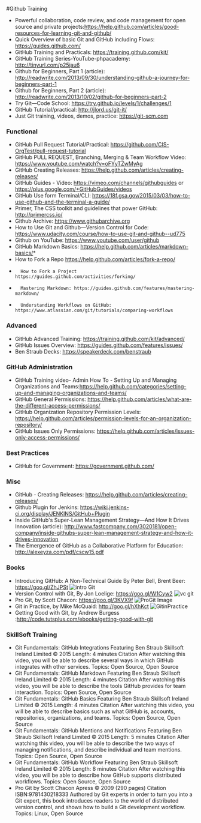 ﻿#Github Training
* Powerful collaboration, code review, and code management for open source and private projects:https://help.github.com/articles/good-resources-for-learning-git-and-github/
* Quick Overview of basic Git and GitHub including Flows: https://guides.github.com/
* GitHub Training and Practicals: https://training.github.com/kit/ 
* GitHub Training Series-YouTube-phpacademy: http://tinyurl.com/p25jau6
*	Github for Beginners, Part 1 (article): http://readwrite.com/2013/09/30/understanding-github-a-journey-for-beginners-part-1
*	Github for Beginners, Part 2 (article): http://readwrite.com/2013/10/02/github-for-beginners-part-2
*	Try Git—Code School: https://try.github.io/levels/1/challenges/1
*	GitHub Tutorial/practical: http://jlord.us/git-it/ 
*	Just Git training, videos, demos, practice: https://git-scm.com

### Functional
*	GitHub Pull Request Tutorial/Practical: https://github.com/CIS-OrgTest/pull-request-tutorial
*	GitHub PULL REQUEST, Branching, Merging & Team Workflow Video: https://www.youtube.com/watch?v=oFYyTZwMyAg
*	GitHub Creating Releases: https://help.github.com/articles/creating-releases/
*	GitHub Guides - Video: https://vimeo.com/channels/githubguides or https://plus.google.com/+GitHubGuides/videos
*	GitHub Use form Terminal/CLI: https://18f.gsa.gov/2015/03/03/how-to-use-github-and-the-terminal-a-guide/ 
*	Primer, The CSS toolkit and guidelines that power GitHub: http://primercss.io/
*	Github Archive: https://www.githubarchive.org
*	How to Use Git and Github—Version Control for Code: https://www.udacity.com/course/how-to-use-git-and-github--ud775
*	Github on YouTube: https://www.youtube.com/user/github
*	GitHub Markdown Basics: https://help.github.com/articles/markdown-basics/*     
*	How to Fork a Repo https://help.github.com/articles/fork-a-repo/
*       How to Fork a Project  https://guides.github.com/activities/forking/
*       Mastering Markdown: https://guides.github.com/features/mastering-markdown/
*       Understanding Workflows on GitHub: https://www.atlassian.com/git/tutorials/comparing-workflows

	
### Advanced
*	GitHub Advanced Training: https://training.github.com/kit/advanced/
*	GitHub Issues Overview: https://guides.github.com/features/issues/
*	Ben Straub Decks: https://speakerdeck.com/benstraub

### GitHub Administration
* GitHub Training video- Admin How To - Setting Up and Managing Organizations and Teams:https://help.github.com/categories/setting-up-and-managing-organizations-and-teams/
* GitHub General Permissions: https://help.github.com/articles/what-are-the-different-access-permissions/
* GitHub Organization Repository Permission Levels: https://help.github.com/articles/permission-levels-for-an-organization-repository/
* GitHub Issues Only Permissions: https://help.github.com/articles/issues-only-access-permissions/

### Best Practices
*	GitHub for Government: https://government.github.com/
	
### Misc
*	GitHub - Creating Releases: https://help.github.com/articles/creating-releases/
*	Github Plugin for Jenkins: https://wiki.jenkins-ci.org/display/JENKINS/GitHub+Plugin
*	Inside GitHub's Super-Lean Management Strategy—And How It Drives Innovation (article): http://www.fastcompany.com/3020181/open-company/inside-githubs-super-lean-management-strategy-and-how-it-drives-innovation
*	The Emergence of GitHub as a Collaborative Platform for
Education: http://alexeyza.com/pdf/cscw15.pdf

### Books
*	Introducing GitHub: A Non-Technical Guide By Peter Bell, Brent Beer: https://goo.gl/ZhJPSt ![intro Git](https://goo.gl/CvEWW1)
*	Version Control with Git, By Jon Loelige: https://goo.gl/W1Cyw2 ![vc git](https://goo.gl/lJAn44)
*	Pro Git, by Scott Chacon: https://goo.gl/3KVX9f ![ProGit Image](https://pbs.twimg.com/profile_images/264116141/9781430218333_bigger.gif)
*	Git in Practice, by Mike McQuaid: http://goo.gl/hXhKct ![GitinPractice](https://books.google.com/books/content?id=tBaSoAEACAAJ&printsec=frontcover&img=1&zoom=1&imgtk=AFLRE71N6tC2Q25DBc-ZxzFWGqvdsfEfBV4_9GxU6AOjOmF7RNr0Q3BTOVOmzUyTMuEaMk5yYNwzCoc7j0cI5a9Ym5pwHosMSyUC7TWDcAylqmBo_clDcXPQImB-MCB6o8h7Wi4QFfi4)
*	Getting Good with Git, by Andrew Burgess  :http://code.tutsplus.com/ebooks/getting-good-with-git

### SkillSoft Training

* Git Fundamentals: GitHub Integrations 
Featuring Ben Straub 
Skillsoft Ireland Limited © 2015 
Length: 4 minutes Citation 
After watching this video, you will be able to describe several ways in which GitHub integrates with other services. 
Topics: Open Source, Open Source 
*	Git Fundamentals: GitHub Markdown 
Featuring Ben Straub 
Skillsoft Ireland Limited © 2015 
Length: 4 minutes Citation 
After watching this video, you will be able to describe the tools GitHub provides for team interaction. 
Topics: Open Source, Open Source 
*	Git Fundamentals: GitHub Basics 
Featuring Ben Straub 
Skillsoft Ireland Limited © 2015 
Length: 4 minutes Citation 
After watching this video, you will be able to describe basics such as what GitHub is, accounts, repositories, organizations, and teams. 
Topics: Open Source, Open Source 
*	Git Fundamentals: GitHub Mentions and Notifications 
Featuring Ben Straub 
Skillsoft Ireland Limited © 2015 
Length: 5 minutes Citation 
After watching this video, you will be able to describe the two ways of managing notifications, and describe individual and team mentions. 
Topics: Open Source, Open Source 
*	Git Fundamentals: GitHub Workflow 
Featuring Ben Straub 
Skillsoft Ireland Limited © 2015 
Length: 8 minutes Citation 
After watching this video, you will be able to describe how GitHub supports distributed workflows. 
Topics: Open Source, Open Source 
*	Pro Git 
by Scott Chacon 
Apress © 2009 (290 pages) Citation 
ISBN:9781430218333 
Authored by Git experts in order to turn you into a Git expert, this book introduces readers to the world of distributed version control, and shows how to build a Git development workflow. 
Topics: Linux, Open Source 
